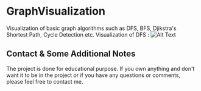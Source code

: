 # GraphVisualization
Visualization of basic graph algorithms such as DFS, BFS, Djikstra's Shortest Path, Cycle Detection etc.
Visualization of DFS : 
![Alt Text](https://media.giphy.com/media/L0lq4jWbal6oSsFesS/giphy.gif)


## Contact & Some Additional Notes
The project is done for educational purpose. If you own anything and don't want it to be in the project or if you have any questions or comments, please feel free to contact me.
